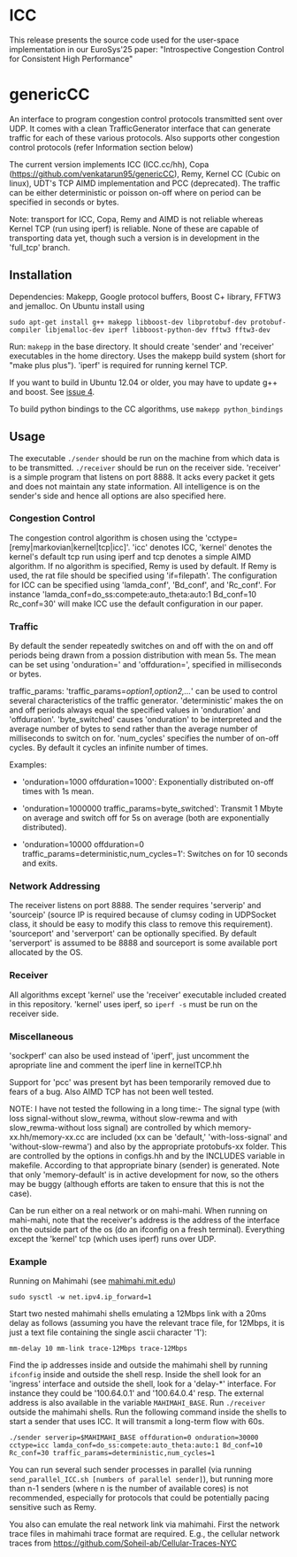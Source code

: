 # ICC
This release presents the source code used for the user-space implementation in our EuroSys'25 paper: "Introspective Congestion Control for Consistent High Performance"

# genericCC

An interface to program congestion control protocols transmitted sent
over UDP. It comes with a clean TrafficGenerator interface that can
generate traffic for each of these various protocols. Also supports
other congestion control protocols (refer Information section below)

The current version implements ICC (ICC.cc/hh), 
Copa (https://github.com/venkatarun95/genericCC), 
Remy, Kernel CC (Cubic on linux),
UDT's TCP AIMD implementation and PCC (deprecated). The traffic can be
either deterministic or poisson on-off where on period can be
specified in seconds or bytes.

Note: transport for ICC, Copa, Remy and AIMD is not reliable whereas Kernel
TCP (run using iperf) is reliable. None of these are capable of
transporting data yet, though such a version is in development in the
'full\_tcp' branch.

Installation
------------

Dependencies: Makepp, Google protocol buffers, Boost C+ library, FFTW3 and
jemalloc. On Ubuntu install using

`sudo apt-get install g++ makepp libboost-dev libprotobuf-dev protobuf-compiler libjemalloc-dev iperf libboost-python-dev fftw3 fftw3-dev`

Run: `makepp` in the base directory. It should create 'sender' and
'receiver' executables in the home directory. Uses the makepp build
system (short for "make plus plus"). 'iperf' is required for running
kernel TCP.

If you want to build in Ubuntu 12.04 or older, you may have to update g++ and boost. See [issue 4](https://github.com/venkatarun95/genericCC/issues/4).

To build python bindings to the CC algorithms, use `makepp python_bindings`

Usage
-----------

The executable `./sender` should be run on the machine from which data
is to be transmitted. `./receiver` should be run on the receiver
side. 'receiver' is a simple program that listens on port 8888. It
acks every packet it gets and does not maintain any state
information. All intelligence is on the sender's side and hence all
options are also specified here.

### Congestion Control

The congestion control algorithm is chosen using the
'cctype=[remy|markovian|kernel|tcp|icc]'.
'icc' denotes ICC,
'kernel' denotes the kernel's default tcp run using iperf and tcp
denotes a simple AIMD algorithm. If no algorithm is specified, Remy is
used by default. If Remy is used, the rat file should be specified
using 'if=filepath'. The configuration for ICC can be
specified using 'lamda_conf', 'Bd_conf', and 'Rc_conf'. For instance
'lamda_conf=do_ss:compete:auto_theta:auto:1 Bd_conf=10 Rc_conf=30'
will make ICC use the default configuration in our paper.



### Traffic

By default the sender repeatedly switches on and off with the on and
off periods being drawn from a possion distribution with mean 5s. The
mean can be set using 'onduration=' and 'offduration=', specified in
milliseconds or bytes.

traffic_params: 'traffic_params=*option1,option2,...*' can be used to
control several characteristics of the traffic
generator. 'deterministic' makes the on and off periods always equal
the specified values in 'onduration' and
'offduration'. 'byte_switched' causes 'onduration' to be interpreted
and the average number of bytes to send rather than the average number
of milliseconds to switch on for. 'num_cycles' specifies the number of
on-off cycles. By default it cycles an infinite number of times.

Examples:

  * 'onduration=1000 offduration=1000': Exponentially distributed
on-off times with 1s mean.

  * 'onduration=1000000 traffic_params=byte_switched': Transmit 1
Mbyte on average and switch off for 5s on average (both are
exponentially distributed).  

  * 'onduration=10000 offduration=0
traffic_params=deterministic,num_cycles=1': Switches on for 10 seconds
and exits.

### Network Addressing

The receiver listens on port 8888. The sender requires 'serverip' and
'sourceip' (source IP is required because of clumsy coding in
UDPSocket class, it should be easy to modify this class to remove this
requirement). 'sourceport' and 'serverport' can be optionally
specified. By default 'serverport' is assumed to be 8888 and
sourceport is some available port allocated by the OS.

### Receiver

All algorithms except 'kernel' use the 'receiver' executable included
created in this repository. 'kernel' uses iperf, so `iperf -s` must be
run on the receiver side.



### Miscellaneous

'sockperf' can also be used instead of 'iperf', just uncomment the
apropriate line and comment the iperf line in kernelTCP.hh​

Support for 'pcc' was present byt has been temporarily removed due to
fears of a bug. Also AIMD TCP has not been well tested.

NOTE: I have not tested the following in a long time:- The signal type
(with loss signal-without slow_rewma, without slow-rewma and with
slow_rewma-without loss signal) are controlled by which
memory-xx.hh/memory-xx.cc are included (xx can be 'default,'
'with-loss-signal' and 'without-slow-rewma') and also by the
appropriate protobufs-xx folder. This are controlled by the options in
configs.hh and by the INCLUDES variable in makefile. According to that
appropriate binary (sender) is generated. Note that only
'memory-default' is in active development for now, so the others may
be buggy (although efforts are taken to ensure that this is not the
case).

Can be run either on a real network or on mahi-mahi. When running on
mahi-mahi, note that the receiver's address is the address of the
interface on the outside part of the os (do an ifconfig on a fresh
terminal). Everything except the 'kernel' tcp (which uses iperf) runs
over UDP.

### Example

Running on Mahimahi (see [mahimahi.mit.edu](http://mahimahi.mit.edu))

`sudo sysctl -w net.ipv4.ip_forward=1`

Start two nested mahimahi shells emulating a 12Mbps link with a 20ms
delay as follows (assuming you have the relevant trace file, for
12Mbps, it is just a text file containing the single ascii character
'1'):

`mm-delay 10 mm-link trace-12Mbps trace-12Mbps`

Find the ip addresses inside and outside the mahimahi shell by running
`ifconfig` inside and outside the shell resp. Inside the shell look for an
'ingress' interface and outside the shell, look for a 'delay-*' interface. For
instance they could be '100.64.0.1' and '100.64.0.4' resp. The external address
is also available in the variable `MAHIMAHI_BASE`. Run `./receiver` outside the
mahimahi shells. Run the following command inside the shells to start a sender
that uses ICC. It will transmit a long-term flow with 60s.

`./sender serverip=$MAHIMAHI_BASE offduration=0 onduration=30000 cctype=icc lamda_conf=do_ss:compete:auto_theta:auto:1 Bd_conf=10 Rc_conf=30 traffic_params=deterministic,num_cycles=1`

You can run several such sender processes in parallel (via running `send_parallel_ICC.sh [numbers of parallel sender]`),
but running more than n-1 senders (where n is the number of available cores) is not
recommended, especially for protocols that could be potentially pacing sensitive
such as Remy.

You also can emulate the real network link via mahimahi. 
First the network trace files in mahimahi trace format are required.
E.g., the cellular network traces from https://github.com/Soheil-ab/Cellular-Traces-NYC



